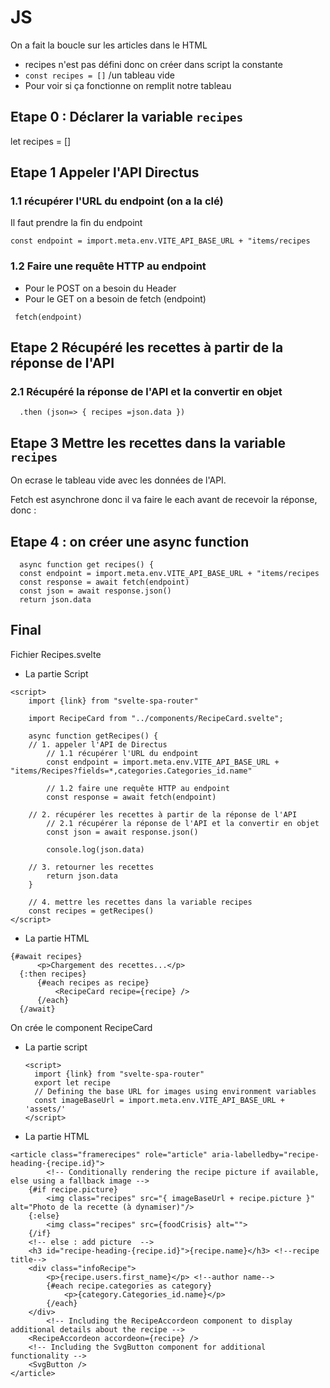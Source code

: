 # JS

On a fait la boucle sur les articles dans le HTML

- recipes n'est pas défini donc on créer dans script la constante
- ```const recipes = []```  /un tableau vide
- Pour voir si ça fonctionne on remplit notre tableau

## Etape 0 : Déclarer la variable `recipes`
let recipes = []

##  Etape 1 Appeler l'API Directus

  ### 1.1 récupérer l'URL du endpoint (on a la clé)
  Il faut prendre la fin du endpoint
  
  ``` const endpoint = import.meta.env.VITE_API_BASE_URL + "items/recipes ```
  
  ### 1.2 Faire une requête HTTP au endpoint
  - Pour le POST on a besoin du Header
  - Pour le GET on a besoin de fetch (endpoint)
 
  ``` fetch(endpoint)```

## Etape 2 Récupéré les recettes à partir de la réponse de l'API

  ### 2.1 Récupéré la réponse de l'API et la convertir en objet
  ```
    .then (json=> { recipes =json.data }) 
  ```

## Etape 3 Mettre les recettes dans la variable `recipes`

  On ecrase le tableau vide avec les données de l'API.
  
  Fetch est asynchrone donc il va faire le each avant de recevoir la réponse, donc :
  
## Etape 4 : on créer une async function

  ```
    async function get recipes() {
    const endpoint = import.meta.env.VITE_API_BASE_URL + "items/recipes
    const response = await fetch(endpoint)
    const json = await response.json()
    return json.data
  ```

## Final 
Fichier Recipes.svelte
-  La partie Script
```
<script>
    import {link} from "svelte-spa-router"

    import RecipeCard from "../components/RecipeCard.svelte";

    async function getRecipes() {
    // 1. appeler l'API de Directus
        // 1.1 récupérer l'URL du endpoint
        const endpoint = import.meta.env.VITE_API_BASE_URL + "items/Recipes?fields=*,categories.Categories_id.name"

        // 1.2 faire une requête HTTP au endpoint
        const response = await fetch(endpoint)
        
    // 2. récupérer les recettes à partir de la réponse de l'API
        // 2.1 récupérer la réponse de l'API et la convertir en objet
        const json = await response.json()

        console.log(json.data)

    // 3. retourner les recettes
        return json.data
    }

    // 4. mettre les recettes dans la variable recipes
    const recipes = getRecipes()
</script>
```
- La partie HTML
```
{#await recipes}
      <p>Chargement des recettes...</p>
  {:then recipes}
      {#each recipes as recipe}
          <RecipeCard recipe={recipe} />
      {/each}
  {/await}
```
On crée le component RecipeCard 
- La partie script
  ```
  <script>
    import {link} from "svelte-spa-router"
    export let recipe
    // Defining the base URL for images using environment variables
    const imageBaseUrl = import.meta.env.VITE_API_BASE_URL + 'assets/'
  </script>
  ```
- La partie HTML
``` 
<article class="framerecipes" role="article" aria-labelledby="recipe-heading-{recipe.id}">
        <!-- Conditionally rendering the recipe picture if available, else using a fallback image -->
    {#if recipe.picture}
        <img class="recipes" src="{ imageBaseUrl + recipe.picture }" alt="Photo de la recette (à dynamiser)"/>
    {:else}
        <img class="recipes" src={foodCrisis} alt="">
    {/if}
    <!-- else : add picture  -->
    <h3 id="recipe-heading-{recipe.id}">{recipe.name}</h3> <!--recipe title-->
    <div class="infoRecipe">
        <p>{recipe.users.first_name}</p> <!--author name-->
        {#each recipe.categories as category}
            <p>{category.Categories_id.name}</p>
        {/each}
    </div>
        <!-- Including the RecipeAccordeon component to display additional details about the recipe -->
    <RecipeAccordeon accordeon={recipe} />
    <!-- Including the SvgButton component for additional functionality -->
    <SvgButton />
</article>
```
